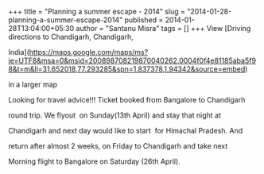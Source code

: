 +++
title = "Planning a summer escape - 2014"
slug = "2014-01-28-planning-a-summer-escape-2014"
published = 2014-01-28T13:04:00+05:30
author = "Santanu Misra"
tags = []
+++
<span class="small">View [Driving directions to Chandigarh, Chandigarh,
India](https://maps.google.com/maps/ms?ie=UTF8&msa=0&msid=200898708219870040262.0004f0f4e81185aba5f98&t=m&ll=31.652018,77.293285&spn=1.837378,1.94342&source=embed)
in a larger map</span>  

Looking for travel advice!!! Ticket booked from Bangalore to Chandigarh
round trip. We flyout  on Sunday(13th April) and stay that night at
Chandigarh and next day would like to start  for Himachal Pradesh. And
return after almost 2 weeks, on Friday to Chandigarh and take next
Morning flight to Bangalore on Saturday (26th April).
